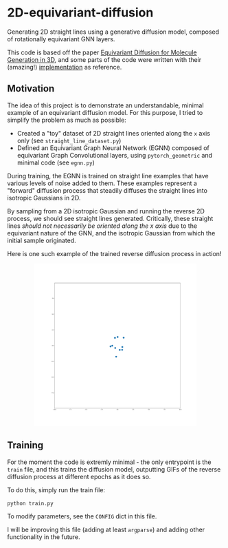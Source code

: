 # 2D-equivariant-diffusion
Generating 2D straight lines using a generative diffusion model, composed of rotationally equivariant GNN layers.

This code is based off the paper [Equivariant Diffusion for Molecule Generation in 3D](https://arxiv.org/abs/2203.17003), and some parts of the code were written with their (amazing!) [implementation](https://github.com/ehoogeboom/e3_diffusion_for_molecules) as reference.

## Motivation

The idea of this project is to demonstrate an understandable, minimal example of an equivariant diffusion model. For this purpose, I tried to simplify the problem as much as possible:
- Created a "toy" dataset of 2D straight lines oriented along the `x` axis only (see `straight_line_dataset.py`)
- Defined an Equivariant Graph Neural Network (EGNN) composed of equivariant Graph Convolutional layers, using `pytorch_geometric` and minimal code (see `egnn.py`)

During training, the EGNN is trained on straight line examples that have various levels of noise added to them. These examples represent a "forward" diffusion process that steadily diffuses the straight lines into isotropic Gaussians in 2D.

By sampling from a 2D isotropic Gaussian and running the reverse 2D process, we should see straight lines generated. Critically, these straight lines _should not necessarily be oriented along the x axis_ due to the equivariant nature of the GNN, and the isotropic Gaussian from which the initial sample originated.

Here is one such example of the trained reverse diffusion process in action!

<p align="center">
    <img src="example_sample.gif" alt="Reverse diffusion process for generating straight line" width=75% />
</p>

## Training

For the moment the code is extremly minimal - the only entrypoint is the `train` file, and this trains the diffusion model, outputting GIFs of the reverse diffusion process at different epochs as it does so.

To do this, simply run the train file:
```bash
python train.py
```

To modify parameters, see the `CONFIG` dict in this file.

I will be improving this file (adding at least `argparse`) and adding other functionality in the future.
